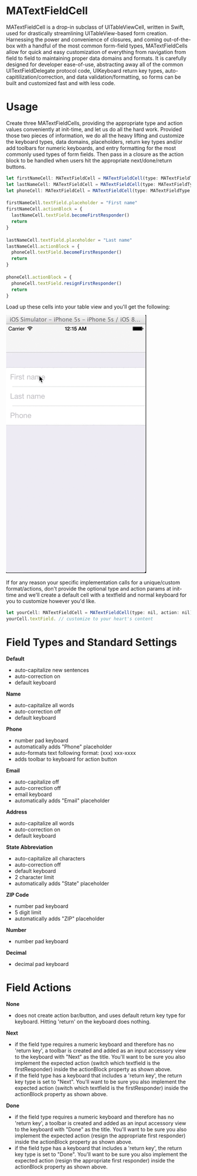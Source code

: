 MATextFieldCell
==================

MATextFieldCell is a drop-in subclass of UITableViewCell, written in Swift, used for drastically streamlining UITableView-based form creation. Harnessing the power and convenience of closures, and coming out-of-the-box with a handful of the most common form-field types, MATextFieldCells allow for quick and easy customization of everything from navigation from field to field to maintaining proper data domains and formats. It is carefully designed for developer ease-of-use, abstracting away all of the common UITextFieldDelegate protocol code, UIKeyboard return key types, auto-capitilization/correction, and data validation/formatting, so forms can be built and customized fast and with less code.


Usage
=====

Create three MATextFieldCells, providing the appropriate type and action values conveniently at init-time, and let us do all the hard work. Provided those two pieces of information, we do all the heavy lifting and customize the keyboard types, data domains, placeholders, return key types and/or add toolbars for numeric keyboards, and entry formatting for the most commonly used types of form fields. Then pass in a closure as the action block to be handled when users hit the appropriate next/done/return buttons.

```js
let firstNameCell: MATextFieldCell = MATextFieldCell(type: MATextFieldType.Name, action: MATextFieldActionType.Next)
let lastNameCell: MATextFieldCell = MATextFieldCell(type: MATextFieldType.Name, action: MATextFieldActionType.Next)
let phoneCell: MATextFieldCell = MATextFieldCell(type: MATextFieldType.Phone, action: MATextFieldActionType.Done)

firstNameCell.textField.placeholder = "First name"
firstNameCell.actionBlock = {
  lastNameCell.textField.becomeFirstResponder()
  return
}

lastNameCell.textField.placeholder = "Last name"
lastNameCell.actionBlock = {
  phoneCell.textField.becomeFirstResponder()
  return
}

phoneCell.actionBlock = {
  phoneCell.textField.resignFirstResponder()
  return
}
```

Load up these cells into your table view and you'll get the following:

![demo](Screenshots/demo.gif)


If for any reason your specific implementation calls for a unique/custom format/actions, don't provide the optional type and action params at init-time and we'll create a default cell with a textfield and normal keyboard for you to customize however you'd like.

```js
let yourCell: MATextFieldCell = MATextFieldCell(type: nil, action: nil)
yourCell.textField. // customize to your heart's content
```


Field Types and Standard Settings
=====

**Default**
  - auto-capitalize new sentences
  - auto-correction on
  - default keyboard
  
**Name**
  - auto-capitalize all words
  - auto-correction off
  - default keyboard
  
**Phone**
  - number pad keyboard
  - automatically adds "Phone" placeholder
  - auto-formats text following format: (xxx) xxx-xxxx
  - adds toolbar to keyboard for action button
  
**Email**
  - auto-capitalize off
  - auto-correction off
  - email keyboard
  - automatically adds "Email" placeholder
  
**Address**
  - auto-capitalize all words
  - auto-correction on
  - default keyboard
  
**State Abbreviation**
  - auto-capitalize all characters
  - auto-correction off
  - default keyboard
  - 2 character limit
  - automatically adds "State" placeholder
  
**ZIP Code**
  - number pad keyboard
  - 5 digit limit
  - automatically adds "ZIP" placeholder
  
**Number**
  - number pad keyboard
  
**Decimal**
  - decimal pad keyboard

  
Field Actions
=====

**None**
  - does not create action bar/button, and uses default return key type for keyboard. Hitting 'return' on the keyboard does nothing.
  
**Next**
  - if the field type requires a numeric keyboard and therefore has no 'return key', a toolbar is created and added as an input accessory view to the keyboard with "Next" as the title. You'll want to be sure you also implement the expected action (switch which textfield is the firstResponder) inside the actionBlock property as shown above.
  - if the field type has a keyboard that includes a 'return key', the return key type is set to "Next". You'll want to be sure you also implement the expected action (switch which textfield is the firstResponder) inside the actionBlock property as shown above.

**Done**
  - if the field type requires a numeric keyboard and therefore has no 'return key', a toolbar is created and added as an input accessory view to the keyboard with "Done" as the title. You'll want to be sure you also implement the expected action (resign the appropriate first responder) inside the actionBlock property as shown above.
  - if the field type has a keyboard that includes a 'return key', the return key type is set to "Done". You'll want to be sure you also implement the expected action (resign the appropriate first responder) inside the actionBlock property as shown above.
